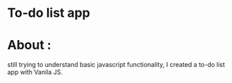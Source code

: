 # To-do list app


# About :
still trying to understand basic  javascript functionality, I created a to-do list app with Vanila JS.